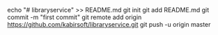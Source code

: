 echo "# libraryservice" >> README.md
git init
git add README.md
git commit -m "first commit"
git remote add origin https://github.com/kabirsoft/libraryservice.git
git push -u origin master